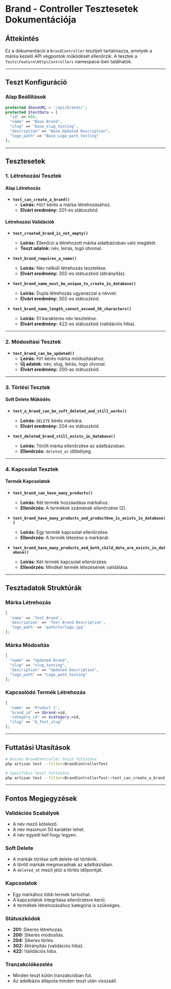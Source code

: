 # Brand - Controller Tesztesetek Dokumentációja

## Áttekintés

Ez a dokumentáció a `BrandController` tesztjeit tartalmazza, amelyek a márka kezelő API végpontok működését ellenőrzik. A tesztek a `Tests\Feature\Http\Controllers` namespace-ben találhatók.

---

## Teszt Konfiguráció

### Alap Beállítások

```php
protected $baseURL = '/api/brands/';
protected $testData = [
  "id" => 666,
  "name" => "Base Brand",
  "slug" => "base_slug_testing",
  "description" => "Base_Updated Description",
  "logo_path" => "Base_Logo_path_testing"
];
```

---

## Tesztesetek

### 1. Létrehozási Tesztek

#### Alap Létrehozás

- **`test_can_create_a_brand()`**
  - **Leírás:** `POST` kérés a márka létrehozásához.
  - **Elvárt eredmény:** 201-es státuszkód.

#### Létrehozási Validációk

- **`test_created_brand_is_not_empty()`**

  - **Leírás:** Ellenőrzi a létrehozott márka adatbázisban való meglétét.
  - **Teszt adatok:** név, leírás, logó útvonal.

- **`test_brand_requires_a_name()`**

  - **Leírás:** Név nélküli létrehozás tesztelése.
  - **Elvárt eredmény:** 302-es státuszkód (átirányítás).

- **`test_brand_name_must_be_unique_to_create_in_database()`**

  - **Leírás:** Dupla létrehozás ugyanazzal a névvel.
  - **Elvárt eredmény:** 302-es státuszkód.

- **`test_brand_name_length_cannot_exceed_50_characters()`**
  - **Leírás:** 51 karakteres név tesztelése.
  - **Elvárt eredmény:** 422-es státuszkód (validációs hiba).

---

### 2. Módosítási Tesztek

- **`test_brand_can_be_updated()`**
  - **Leírás:** `PUT` kérés márka módosításához.
  - **Új adatok:** név, slug, leírás, logó útvonal.
  - **Elvárt eredmény:** 200-as státuszkód.

---

### 3. Törlési Tesztek

#### Soft Delete Működés

- **`test_a_brand_can_be_soft_deleted_and_still_works()`**

  - **Leírás:** `DELETE` kérés márkára.
  - **Elvárt eredmény:** 204-es státuszkód.

- **`test_deleted_brand_still_exists_in_database()`**
  - **Leírás:** Törölt márka ellenőrzése az adatbázisban.
  - **Ellenőrzés:** `deleted_at` időbélyeg.

---

### 4. Kapcsolat Tesztek

#### Termék Kapcsolatok

- **`test_brand_can_have_many_products()`**

  - **Leírás:** Két termék hozzáadása márkához.
  - **Ellenőrzés:** A termékek számának ellenőrzése (2).

- **`test_brand_have_many_products_and_productOne_is_exists_in_database()`**

  - **Leírás:** Egy termék kapcsolat ellenőrzése.
  - **Ellenőrzés:** A termék létezése a márkánál.

- **`test_brand_have_many_products_and_both_child_data_are_exists_in_database()`**
  - **Leírás:** Két termék kapcsolat ellenőrzése.
  - **Ellenőrzés:** Mindkét termék létezésének validálása.

---

## Tesztadatok Struktúrák

### Márka Létrehozás

```php
[
  'name' => 'Test Brand',
  'description' => 'Test Brand Description',
  'logo_path' => 'path/to/logo.jpg'
];
```

### Márka Módosítás

```php
[
  "name" => "Updated Brand",
  "slug" => "slug_testing",
  "description" => "Updated Description",
  "logo_path" => "Logo_path_testing"
];
```

### Kapcsolódó Termék Létrehozás

```php
[
  'name' => 'Product 1',
  'brand_id' => $brand->id,
  'category_id' => $category->id,
  "slug" => "A_Test_slug"
];
```

---

## Futtatási Utasítások

```bash
# Összes BrandController teszt futtatása
php artisan test --filter=BrandControllerTest

# Specifikus teszt futtatása
php artisan test --filter=BrandControllerTest::test_can_create_a_brand
```

---

## Fontos Megjegyzések

### Validációs Szabályok

- A név mező kötelező.
- A név maximum 50 karakter lehet.
- A név egyedi kell hogy legyen.

### Soft Delete

- A márkák törlése soft delete-tel történik.
- A törölt márkák megmaradnak az adatbázisban.
- A `deleted_at` mező jelzi a törlés időpontját.

### Kapcsolatok

- Egy márkához több termék tartozhat.
- A kapcsolatok integritása ellenőrzésre kerül.
- A termékek létrehozásához kategória is szükséges.

### Státuszkódok

- **201:** Sikeres létrehozás.
- **200:** Sikeres módosítás.
- **204:** Sikeres törlés.
- **302:** Átirányítás (validációs hiba).
- **422:** Validációs hiba.

### Tranzakciókezelés

- Minden teszt külön tranzakcióban fut.
- Az adatbázis állapota minden teszt után visszaáll.
